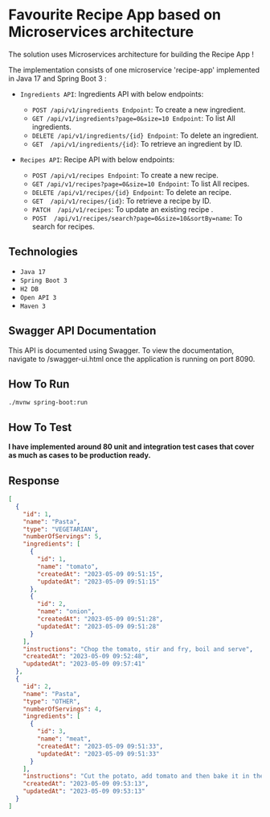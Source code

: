 # Favourite Recipe App based on Microservices architecture

The solution uses Microservices architecture for building the Recipe App !

The implementation consists of one microservice 'recipe-app' implemented in Java 17 and Spring Boot 3 :

- `Ingredients API`: Ingredients API with below endpoints:

    - `POST /api/v1/ingredients Endpoint`: To create a new ingredient.
    - `GET /api/v1/ingredients?page=0&size=10 Endpoint`: To list All ingredients.
    - `DELETE /api/v1/ingredients/{id} Endpoint`: To delete an ingredient.
    - `GET  /api/v1/ingredients/{id}`: To retrieve an ingredient by ID.
  
    
- `Recipes API`: Recipe API with below endpoints:

  - `POST /api/v1/recipes Endpoint`: To create a new recipe.
  - `GET /api/v1/recipes?page=0&size=10 Endpoint`: To list All recipes.
  - `DELETE /api/v1/recipes/{id} Endpoint`: To delete an recipe.
  - `GET  /api/v1/recipes/{id}`: To retrieve a recipe by ID.
  - `PATCH  /api/v1/recipes`: To update an existing recipe .
  - `POST  /api/v1/recipes/search?page=0&size=10&sortBy=name`: To search for recipes.

    


Technologies
------------
- `Java 17`
- `Spring Boot 3`
- `H2 DB`
- `Open API 3`
- `Maven 3`


Swagger API Documentation
------------------------
This API is documented using Swagger. To view the documentation, navigate to /swagger-ui.html once the application is running on port 8090.


How To Run
----------
`./mvnw spring-boot:run`

How To Test
----------

**I have implemented around 80 unit and integration test cases that cover as much as cases
to be production ready.**


Response
-------
```json
[
  {
    "id": 1,
    "name": "Pasta",
    "type": "VEGETARIAN",
    "numberOfServings": 5,
    "ingredients": [
      {
        "id": 1,
        "name": "tomato",
        "createdAt": "2023-05-09 09:51:15",
        "updatedAt": "2023-05-09 09:51:15"
      },
      {
        "id": 2,
        "name": "onion",
        "createdAt": "2023-05-09 09:51:28",
        "updatedAt": "2023-05-09 09:51:28"
      }
    ],
    "instructions": "Chop the tomato, stir and fry, boil and serve",
    "createdAt": "2023-05-09 09:52:48",
    "updatedAt": "2023-05-09 09:57:41"
  },
  {
    "id": 2,
    "name": "Pasta",
    "type": "OTHER",
    "numberOfServings": 4,
    "ingredients": [
      {
        "id": 3,
        "name": "meat",
        "createdAt": "2023-05-09 09:51:33",
        "updatedAt": "2023-05-09 09:51:33"
      }
    ],
    "instructions": "Cut the potato, add tomato and then bake it in the oven",
    "createdAt": "2023-05-09 09:53:13",
    "updatedAt": "2023-05-09 09:53:13"
  }
]
```


